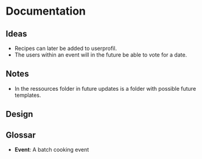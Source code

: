 # Documentation

## Ideas
- Recipes can later be added to userprofil.
- The users within an event will in the future be able to vote for a date.

## Notes
- In the ressources folder in future updates is a folder with possible future templates.

## Design

## Glossar
- **Event**: A batch cooking event